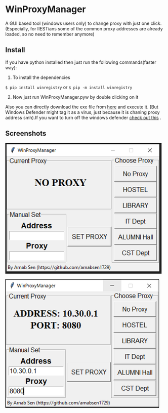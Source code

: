 # WinProxyManager
A GUI based tool (windows users only) to change proxy with just one click. 
(Especially, for IIESTians some of the common proxy addresses are already loaded, so no need to remember anymore)

## Install

If you have python installed then just run the following commands(faster way):

1. To install the dependencies 

`$ pip install winregistry`
or
`$ pip -m install winregistry`

2. Now just run WinProxyManager.pyw by double clicking on it

Also you can directly download the exe file from [here](https://github.com/arnabsen1729/WinProxyManager/releases/download/v1.0/WinProxyMan.exe) and execute it. (But Windows Defender might tag it as a virus, just because it is chaning proxy address smh).If you want to turn off the windows defender [check out this](https://support.microsoft.com/en-in/help/4027187/windows-10-turn-off-antivirus-protection-windows-security) .


## Screenshots

![](https://github.com/arnabsen1729/WinProxyManager/blob/master/screenshots/ss1.PNG)

![](https://github.com/arnabsen1729/WinProxyManager/blob/master/screenshots/ss2.PNG)
